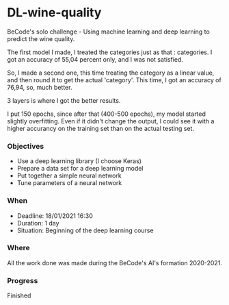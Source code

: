 # DL-wine-quality
BeCode's solo challenge - Using machine learning and deep learning to predict the wine quality.

The first model I made, I treated the categories just as that : categories.
I got an accuracy of 55,04 percent only, and I was not satisfied. 

So, I made a second one, this time treating the category as a linear value, and then round it to get the actual 'category'.
This time, I got an accuracy of 76,94, so, much better.

3 layers is where I got the better results.

I put 150 epochs, since after that (400-500 epochs), my model started slightly overfitting. Even if it didn't change the output, I could see it with a higher accurancy on the training set than on the actual testing set.


### Objectives
- Use a deep learning library (I choose Keras)
- Prepare a data set for a deep learning model
- Put together a simple neural network
- Tune parameters of a neural network


### When
- Deadline: 18/01/2021 16:30
- Duration: 1 day
- Situation: Beginning of the deep learning course


### Where
All the work done was made during the BeCode's AI's formation 2020-2021.


### Progress
Finished
